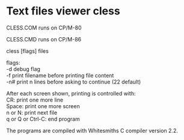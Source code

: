 # Text files viewer cless

CLESS.COM runs on CP/M-80

CLESS.CMD runs on CP/M-86

cless [flags] files
  
  flags:<br>
    -d     debug flag<br>
    -f     print filename before printing file content<br>
    -n#    print n lines before asking to continue (22 default)<br>


After each screen shown, printing is controlled with:<br>
CR: print one more line<br>
Space: print one more screen<br>
n or N: print next file<br>
q or Q or Ctrl-C: end program<br>

The programs are compiled with Whitesmiths C compiler version 2.2.
